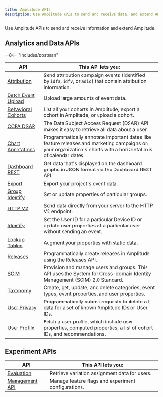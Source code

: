 ```yaml
---
title: Amplitude APIs
description: Use Amplitude APIs to send and receive data, and extend Amplitude.
---
```


Use Amplitude APIs to send and receive information and extend Amplitude. 

## Analytics and Data APIs

--8<-- "includes/postman"

|API|This API lets you:|
|---|-----------|
|[Attribution](../apis/attribution-api.md)| Send attribution campaign events (identified by `idfa`, `idfv`, or `adid`) that contain attribution information. |
|[Batch Event Upload](../apis/batch-event-upload-api.md)| Upload large amounts of event data.|
|[Behavioral Cohorts](../apis/behavioral-cohorts-api.md)|List all your cohorts in Amplitude, export a cohort in Amplitude, or upload a cohort.|
|[CCPA DSAR](../apis/ccpa-dsar-api.md)| The Data Subject Access Request (DSAR) API makes it easy to retrieve all data about a user. |
|[Chart Annotations](../apis/chart-annotations-api.md)|Programmatically annotate important dates like feature releases and marketing campaigns on your organization's charts with a horizontal axis of calendar dates. |
|[Dashboard REST](../apis/dashboard-rest-api.md)| Get data that's displayed on the dashboard graphs in JSON format via the Dashboard REST API.|
|[Export](../apis/export-api.md)|Export your project's event data. |
|[Group Identify](../apis/group-identify-api.md)|Set or update properties of particular groups.|
|[HTTP V2](../apis/http-v2-api.md)|Send data directly from your server to the HTTP V2 endpoint.|
|[Identify](../apis/identify-api.md)|Set the User ID for a particular Device ID or update user properties of a particular user without sending an event.|
|[Lookup Tables](../apis/lookup-tables-api.md)|Augment your properties with static data.|
|[Releases](../apis/releases-api.md)|Programmatically create releases in Amplitude using the Releases API. |
|[SCIM](../apis/scim-api.md)|Provision and manage users and groups. This API uses the System for Cross-domain Identity Management (SCIM) 2.0 Standard.|
|[Taxonomy](../apis/taxonomy-api.md)|Create, get, update, and delete categories, event types, event properties, and user properties.|
|[User Privacy](../apis/user-privacy-api.md)|Programmatically submit requests to delete all data for a set of known Amplitude IDs or User IDs.|
|[User Profile](../apis/user-profile-api.md)|Fetch a user profile, which include user properties, computed properties, a list of cohort IDs, and recommendations.|

## Experiment APIs

|API|This API lets you:|
|---|-----------|
|[Evaluation](/../experiment/apis/evaluation-api)| Retrieve variation assignment data for users.|
|[Management API](/../experiment/apis/management-api)| Manage feature flags and experiment configurations.|
